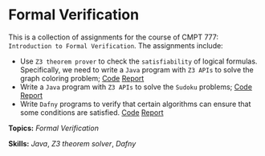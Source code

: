# Formal Verification

This is a collection of assignments for the course of CMPT 777: `Introduction to Formal Verification`. The assignments include:

- Use `Z3 theorem prover` to check the `satisfiability` of logical formulas. Specifically, we need to write a `Java` program with `Z3 APIs` to solve the graph coloring problem; [Code](/P1/GraphColoringSAT/src/cmpt/GraphColoring.java)    [Report](/P1/P1_Sihui_Wang.pdf)
- Write a `Java` program with `Z3 APIs` to solve the `Sudoku` problems; [Code](/P2/Sudoku/src/cmpt/Sudoku.java)    [Report](/P2/P2_Sihui_Wang.pdf)
- Write `Dafny` programs to verify that certain algorithms can ensure that some conditions are satisfied. [Code](/P3/P3_Sihui_Wang.dfy)    [Report](/P3/P3_Sihui_Wang.pdf)

**Topics:** _Formal Verification_

**Skills:** _Java_, _Z3 theorem solver_, _Dafny_

